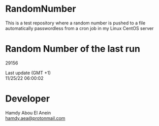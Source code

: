 # RandomNumber    
This is a test repository where a random number is pushed to a file automatically passwordless from a cron job in my Linux CentOS server    
# Random Number of the last run   
29156
      
Last update (GMT +1)    
11/25/22 06:00:02
# Developer    
Hamdy Abou El Anein   
hamdy.aea@protonmail.com
